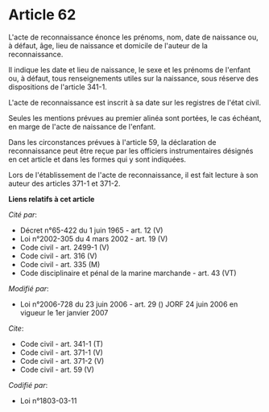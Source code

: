 # Article 62

L'acte de reconnaissance énonce les prénoms, nom, date de naissance ou, à défaut, âge, lieu de naissance et domicile de
l'auteur de la reconnaissance. 

Il indique les date et lieu de naissance, le sexe et les prénoms de l'enfant ou, à défaut, tous renseignements utiles sur la
naissance, sous réserve des dispositions de l'article 341-1.

L'acte de reconnaissance est inscrit à sa date sur les registres de l'état civil. 

Seules les mentions prévues au premier alinéa sont portées, le cas échéant, en marge de l'acte de naissance de l'enfant. 

Dans les circonstances prévues à l'article 59, la déclaration de reconnaissance peut être reçue par les officiers
instrumentaires désignés en cet article et dans les formes qui y sont indiquées. 

Lors de l'établissement de l'acte de reconnaissance, il est fait lecture à son auteur des articles 371-1 et 371-2.

**Liens relatifs à cet article**

_Cité par_:

  - Décret n°65-422 du 1 juin 1965 - art. 12 (V)
  - Loi n°2002-305 du 4 mars 2002 - art. 19 (V)
  - Code civil - art. 2499-1 (V)
  - Code civil - art. 316 (V)
  - Code civil - art. 335 (M)
  - Code disciplinaire et pénal de la marine marchande - art. 43 (VT)

_Modifié par_:

  - Loi n°2006-728 du 23 juin 2006 - art. 29 () JORF 24 juin 2006 en vigueur le 1er janvier 2007

_Cite_:

  - Code civil - art. 341-1 (T)
  - Code civil - art. 371-1 (V)
  - Code civil - art. 371-2 (V)
  - Code civil - art. 59 (V)

_Codifié par_:

  - Loi n°1803-03-11

